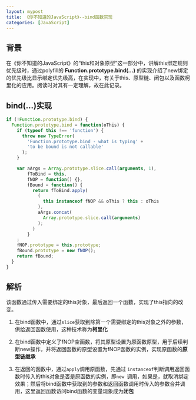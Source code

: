 ```yaml
---
layout: mypost
title: 《你不知道的JavaScript》--bind函数实现
categories: [JavaScript]
---
```


## 背景

在《你不知道的JavaScript》的“this和对象原型”这一部分中，讲解this绑定规则优先级时，通过polyfill的 **Function.prototype.bind(...)** 的实现介绍了new绑定的优先级比显示绑定优先级高，在实现中，有关于this、原型链、闭包以及函数柯里化的应用。阅读时对其有一定理解，故在此记录。

## bind(...)实现
```javascript
if (!Function.prototype.bind) {
  Function.prototype.bind = function(oThis) {
    if (typeof this !== 'function') {
      throw new TypeError(
        'Function.prototype.bind - what is typing' +
        'to be bound is not callable'
      );
    }

    var aArgs = Array.prototype.slice.call(arguments, 1),
        fToBind = this,
        fNOP = function() {},
        fBound = function() {
          return fToBind.apply(
            (
              this instanceof fNOP && oThis ? this : oThis
            ),
            aArgs.concat(
              Array.prototype.slice.call(arguments)
            );
          )
        }
    ;
    fNOP.prototype = this.prototype;
    fBound.prototype = new fNOP();
    return fBound;
  }
}
```

## 解析

该函数通过传入需要绑定的this对象，最后返回一个函数，实现了this指向的改变。

1. 在bind函数中，通过`slice`获取到除第一个需要绑定的this对象之外的参数，供给返回函数使用，这种技术称为**柯里化**

2. 在bind函数中定义了fNOP空函数，将其原型设置为原函数原型，用于后续判断new操作，并将返回函数的原型设置为fNOP函数的实例，实现原函数的**原型链继承**

3. 在返回的函数中，通过`apply`调用原函数，先通过 `instanceof`判断调用返回函数时传入的this对象是否是原函数的实例，即`new `调用，如果是，就取消绑定效果；然后将bind函数中获取到的参数和返回函数调用时传入的参数合并调用，这里返回函数访问bind函数的变量现象成为**闭包**


